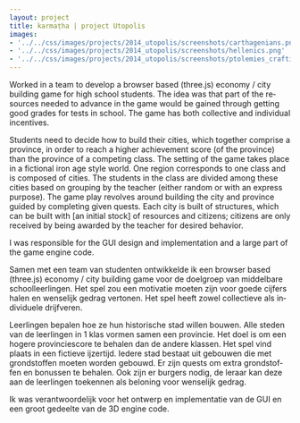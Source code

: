 ```yaml
---
layout: project
title: karmaṭha | project Utopolis
images: 
- '../../css/images/projects/2014_utopolis/screenshots/carthagenians.png'
- '../../css/images/projects/2014_utopolis/screenshots/hellenics.png'
- '../../css/images/projects/2014_utopolis/screenshots/ptolemies_crafting.png'
---
```


<section class="content-block multi-lang-block" id="">
    <div lang="en">
        <p>
            Worked in a team to develop a browser based (three.js) economy / city building game for high school students. The idea was that part of the resources needed to advance in the game would be gained through getting good grades for tests in school. The game has both collective and individual incentives.
        </p>
        <p>
            Students need to decide how to build their cities, which together comprise a province, in order to reach a higher achievement score (of the province) than the province of a competing class. The setting of the game takes place in a fictional iron age style world. One region corresponds to one class and is composed of cities. The students in the class are divided among these cities based on grouping by the teacher (either random or with an express purpose). The game play revolves around building the city and province guided by completing given quests. Each city is built of structures, which can be built with [an initial stock] of resources and citizens; citizens are only received by being awarded by the teacher for desired behavior.
        </p>
        <p>
            I was responsible for the GUI design and implementation and a large part of the game engine code.
        </p>
    </div>
    <div lang="nl">
        <p>
            Samen met een team van studenten ontwikkelde ik een browser based (three.js) economy / city building game voor de doelgroep van middelbare schoolleerlingen. Het spel zou een motivatie moeten zijn voor goede cijfers halen en wenselijk gedrag vertonen. Het spel heeft zowel collectieve als individuele drijfveren.
        </p>
        <p>
            Leerlingen bepalen hoe ze hun historische stad willen bouwen. Alle steden van de leerlingen in 1 klas vormen samen een provincie. Het doel is om een hogere provinciescore te behalen dan de andere klassen. Het spel vind plaats in een fictieve ijzertijd. Iedere stad bestaat uit gebouwen die met grondstoffen moeten worden gebouwd. Er zijn quests om extra grondstoffen en bonussen te behalen. Ook zijn er burgers nodig, de leraar kan deze aan de leerlingen toekennen als beloning voor wenselijk gedrag.
        </p>
        <p>
            Ik was verantwoordelijk voor het ontwerp en implementatie van de GUI en een groot gedeelte van de 3D engine code.
        </p>
    </div>
</section>

